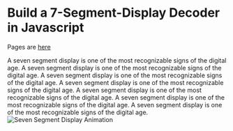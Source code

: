 # Build a 7-Segment-Display Decoder in Javascript
Pages are [here](https://danryan-team.github.io/7-segment-display/)

A seven segment display is one of the most recognizable signs of the digital age.  A seven segment display is one of the most recognizable signs of the digital age.  A seven segment display is one of the most recognizable signs of the digital age.  A seven segment display is one of the most recognizable signs of the digital age.  A seven segment display is one of the most recognizable signs of the digital age.  A seven segment display is one of the most recognizable signs of the digital age.  A seven segment display is one of the most recognizable signs of the digital age.  
![Seven Segment Display Animation](https://github.com/danryan-team/7-segment-display/blob/master/images/seven-segment-display-8-small.png)

